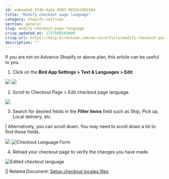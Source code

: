 ```yaml
---
id: eabeada6-3f4b-4a2e-8997-9b53e2d9256d
title: "Modify checkout page language"
category: shopify-settings
section: general
slug: modify-checkout-page-language
crisp_updated_at: 1737568283000
crisp_url: https://help.birdchime.com/en-us/article/modify-checkout-page-language-1l5y8h7/
description: ""
---
```


If you are not on Advance Shopify or above plan, this article can be useful to you.

1. Click on the **Bird App Settings > Text & Languages > Edit**.

![](https://storage.crisp.chat/users/helpdesk/website/ca826b447482b000/textandlanguagemenu_1jlva44.png)
![](https://storage.crisp.chat/users/helpdesk/website/ca826b447482b000/screenshot-2025-01-05-at-13526_13li13b.png)

2. Scroll to Checkout Page > Edit checkout page language.

![](https://storage.crisp.chat/users/helpdesk/website/ca826b447482b000/editcheckoutpage_irh0zd.png)

3. Search for desired fields in the **Filter items** field such as Ship, Pick up, Local delivery, etc.

| Alternatively, you can scroll down. You may need to scroll down a lot to find these fields.

![](https://storage.crisp.chat/users/helpdesk/website/ca826b447482b000/image_1edtjd2.png)
![Checkout Language Form](https://storage.crisp.chat/users/helpdesk/website/ca826b447482b000/image_1pfcww.png)

4. Reload your checkout page to verify the changes you have made.

![Edited checkout language](https://storage.crisp.chat/users/helpdesk/website/ca826b447482b000/image_1xj5rex.png)

|| Related Document: [Setup checkout locales files](https://help.birdchime.com/en-us/article/setup-checkout-locales-files-1cw3r7h/)
